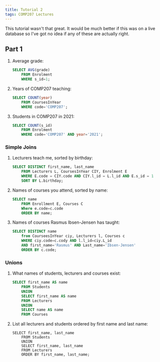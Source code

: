 ```yaml
---
title: Tutorial 2
tags: COMP207 Lectures
---
```

This tutorial wasn't that great. It would be much better if this was on a live database so I've got no idea if any of these are actually right.

## Part 1

1. Average grade:

	```sql
	SELECT AVG(grade) 
		FROM Enrolment
		WHERE s_id=1;
	```
1. Years of COMP207 teaching:

	```sql
	SELECT COUNT(year) 
		FROM CoursesInYear 
		WHERE code='COMP207';
	```
1. Students in COMP207 in 2021:

	```sql
	SELECT COUNT(s_id) 
		FROM Enrolment 
		WHERE code='COMP207' AND year='2021';
	```
	
### Simple Joins

1. Lecturers teach me, sorted by birthday:

	```sql
	SELECT DISTINCT first_name, last_name 
		FROM Lecturers L, CoursesInYear CIY, Enrolment E
		WHERE E.code = CIY.code AND CIY.l_id = L.l_id AND E.s_id = 1 
		SORT BY L.birthday;
	```
1. Names of courses you attend, sorted by name:

	```sql
	SELECT name
		FROM Enrollment E, Courses C
		Where e.code=c.code
		ORDER BY name;
	```
1. Names of courses Rasmus Ibsen-Jensen has taught:
	
	```sql	
	SELECT DISTINCT name
		from CourseesInYear ciy, Lecturers l, Courses c
		WHERE ciy.code=c.cody AND l.l_id=ciy.L_id
		AND first_name='Rasmus' AND Last_name='Ibsen-Jensen'
		ORDER BY c.code;
	```
	
### Unions

1. What names of students, lecturers and courses exist:

	```sql
	SELECT first_name AS name
		FROM Students
		UNION
		SELECT first_name AS name
		FROM Lecturers
		UNION
		SELECT name AS name
		FROM Courses
	```
1. List all lecturers and students ordered by first name and last name:

	```
	SELECT first_name, last_name
		FROM Students
		UNION
		SELECT first_name, last_name
		FROM Lecturers
		ORDER BY first_name, last_name;
	```
